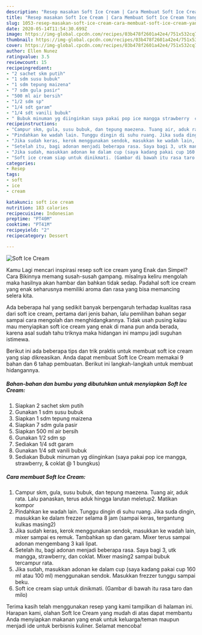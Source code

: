 ```yaml
---
description: "Resep masakan Soft Ice Cream | Cara Membuat Soft Ice Cream Yang Enak Dan Lezat"
title: "Resep masakan Soft Ice Cream | Cara Membuat Soft Ice Cream Yang Enak Dan Lezat"
slug: 1053-resep-masakan-soft-ice-cream-cara-membuat-soft-ice-cream-yang-enak-dan-lezat
date: 2020-05-14T11:54:30.699Z
image: https://img-global.cpcdn.com/recipes/03b478f2601a42e4/751x532cq70/soft-ice-cream-foto-resep-utama.jpg
thumbnail: https://img-global.cpcdn.com/recipes/03b478f2601a42e4/751x532cq70/soft-ice-cream-foto-resep-utama.jpg
cover: https://img-global.cpcdn.com/recipes/03b478f2601a42e4/751x532cq70/soft-ice-cream-foto-resep-utama.jpg
author: Ellen Nunez
ratingvalue: 3.5
reviewcount: 15
recipeingredient:
- "2 sachet skm putih"
- "1 sdm susu bubuk"
- "1 sdm tepung maizena"
- "7 sdm gula pasir"
- "500 ml air bersih"
- "1/2 sdm sp"
- "1/4 sdt garam"
- "1/4 sdt vanili bubuk"
- " Bubuk minuman yg diinginkan saya pakai pop ice mangga strawberry  coklat  1 bungkus"
recipeinstructions:
- "Campur skm, gula, susu bubuk, dan tepung maezena. Tuang air, aduk rata. Lalu panaskan, terus aduk hingga larutan meletup2. Matikan kompor"
- "Pindahkan ke wadah lain. Tunggu dingin di suhu ruang. Jika suda dingin, masukkan ke dalam frezzer selama 8 jam (sampai keras, tergantung kulkas masing2)"
- "Jika sudah keras, kerok menggunakan sendok, masukkan ke wadah lain, mixer sampai es remuk. Tambahkan sp dan garam. Mixer terus sampai adonan mengembang 3 kali lipat."
- "Setelah itu, bagi adonan menjadi beberapa rasa. Saya bagi 3, utk mangga, strawberry, dan coklat. Mixer masing2 sampai bubuk tercampur rata."
- "Jika sudah, masukkan adonan ke dalam cup (saya kadang pakai cup 160 ml atau 100 ml) menggunakan sendok. Masukkan frezzer tunggu sampai beku."
- "Soft ice cream siap untuk dinikmati. (Gambar di bawah itu rasa taro dan milo)"
categories:
- Resep
tags:
- soft
- ice
- cream

katakunci: soft ice cream 
nutrition: 183 calories
recipecuisine: Indonesian
preptime: "PT40M"
cooktime: "PT41M"
recipeyield: "2"
recipecategory: Dessert

---
```



![Soft Ice Cream](https://img-global.cpcdn.com/recipes/03b478f2601a42e4/751x532cq70/soft-ice-cream-foto-resep-utama.jpg)

Kamu Lagi mencari inspirasi resep soft ice cream yang Enak dan Simpel? Cara Bikinnya memang susah-susah gampang. misalnya keliru mengolah maka hasilnya akan hambar dan bahkan tidak sedap. Padahal soft ice cream yang enak seharusnya memiliki aroma dan rasa yang bisa memancing selera kita.



Ada beberapa hal yang sedikit banyak berpengaruh terhadap kualitas rasa dari soft ice cream, pertama dari jenis bahan, lalu pemilihan bahan segar sampai cara mengolah dan menghidangkannya. Tidak usah pusing kalau mau menyiapkan soft ice cream yang enak di mana pun anda berada, karena asal sudah tahu triknya maka hidangan ini mampu jadi suguhan istimewa.


Berikut ini ada beberapa tips dan trik praktis untuk membuat soft ice cream yang siap dikreasikan. Anda dapat membuat Soft Ice Cream memakai 9 bahan dan 6 tahap pembuatan. Berikut ini langkah-langkah untuk membuat hidangannya.

<!--inarticleads1-->

##### Bahan-bahan dan bumbu yang dibutuhkan untuk menyiapkan Soft Ice Cream:

1. Siapkan 2 sachet skm putih
1. Gunakan 1 sdm susu bubuk
1. Siapkan 1 sdm tepung maizena
1. Siapkan 7 sdm gula pasir
1. Siapkan 500 ml air bersih
1. Gunakan 1/2 sdm sp
1. Sediakan 1/4 sdt garam
1. Gunakan 1/4 sdt vanili bubuk
1. Sediakan  Bubuk minuman yg diinginkan (saya pakai pop ice mangga, strawberry, &amp; coklat @ 1 bungkus)




<!--inarticleads2-->

##### Cara membuat Soft Ice Cream:

1. Campur skm, gula, susu bubuk, dan tepung maezena. Tuang air, aduk rata. Lalu panaskan, terus aduk hingga larutan meletup2. Matikan kompor
1. Pindahkan ke wadah lain. Tunggu dingin di suhu ruang. Jika suda dingin, masukkan ke dalam frezzer selama 8 jam (sampai keras, tergantung kulkas masing2)
1. Jika sudah keras, kerok menggunakan sendok, masukkan ke wadah lain, mixer sampai es remuk. Tambahkan sp dan garam. Mixer terus sampai adonan mengembang 3 kali lipat.
1. Setelah itu, bagi adonan menjadi beberapa rasa. Saya bagi 3, utk mangga, strawberry, dan coklat. Mixer masing2 sampai bubuk tercampur rata.
1. Jika sudah, masukkan adonan ke dalam cup (saya kadang pakai cup 160 ml atau 100 ml) menggunakan sendok. Masukkan frezzer tunggu sampai beku.
1. Soft ice cream siap untuk dinikmati. (Gambar di bawah itu rasa taro dan milo)




Terima kasih telah menggunakan resep yang kami tampilkan di halaman ini. Harapan kami, olahan Soft Ice Cream yang mudah di atas dapat membantu Anda menyiapkan makanan yang enak untuk keluarga/teman maupun menjadi ide untuk berbisnis kuliner. Selamat mencoba!
